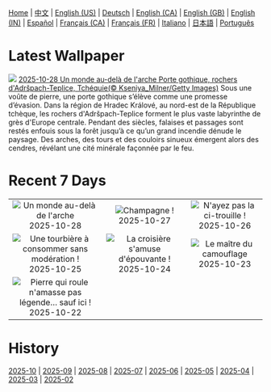 [Home](../README.md) | [中文](zh-CN.md) | [English (US)](en-US.md) | [Deutsch](de-DE.md) | [English (CA)](en-CA.md) | [English (GB)](en-GB.md) | [English (IN)](en-IN.md) | [Español](es-ES.md) | [Français (CA)](fr-CA.md) | [Français (FR)](fr-FR.md) | [Italiano](it-IT.md) | [日本語](ja-JP.md) | [Português](pt-BR.md)

# Latest Wallpaper
![](https://www.bing.com/th?id=OHR.TepliceRocks_FR-FR0275962088_UHD.jpg)
[2025-10-28 Un monde au-delà de l'arche Porte gothique, rochers d'Adršpach-Teplice, Tchéquie(© Kseniya_Milner/Getty Images)](https://www.bing.com/th?id=OHR.TepliceRocks_FR-FR0275962088_UHD.jpg)
Sous une voûte de pierre, une porte gothique s’élève comme une promesse d’évasion. Dans la région de Hradec Králové, au nord-est de la République tchèque, les rochers d'Adršpach-Teplice forment le plus vaste labyrinthe de grès d'Europe centrale. Pendant des siècles, falaises et passages sont restés enfouis sous la forêt jusqu’à ce qu’un grand incendie dénude le paysage. Des arches, des tours et des couloirs sinueux émergent alors des cendres, révélant une cité minérale façonnée par le feu.

# Recent 7 Days
|  |  |  |
|:---:|:---:|:---:|
| ![](https://www.bing.com/th?id=OHR.TepliceRocks_FR-FR0275962088_400x240.jpg "Un monde au-delà de l'arche") 2025-10-28 | ![](https://www.bing.com/th?id=OHR.ChampagneDay_FR-FR1389141387_400x240.jpg "Champagne !") 2025-10-27 | ![](https://www.bing.com/th?id=OHR.PumpkinFarm_FR-FR7536561457_400x240.jpg "N'ayez pas la ci-trouille !") 2025-10-26 |
| ![](https://www.bing.com/th?id=OHR.MartimoaapaFinland_FR-FR9588990995_400x240.jpg "Une tourbière à consommer sans modération !") 2025-10-25 | ![](https://www.bing.com/th?id=OHR.QueenMary_FR-FR8887233581_400x240.jpg "La croisière s'amuse d'épouvante !") 2025-10-24 | ![](https://www.bing.com/th?id=OHR.SnowLeopard_FR-FR6410501585_400x240.jpg "Le maître du camouflage") 2025-10-23 |
| ![](https://www.bing.com/th?id=OHR.BulgariaRocks_FR-FR6124284800_400x240.jpg "Pierre qui roule n'amasse pas légende… sauf ici !") 2025-10-22 |  |  |

# History
[2025-10](../archives/wallpaper/fr-FR/w_2025_10.md) | [2025-09](../archives/wallpaper/fr-FR/w_2025_09.md) | [2025-08](../archives/wallpaper/fr-FR/w_2025_08.md) | [2025-07](../archives/wallpaper/fr-FR/w_2025_07.md) | [2025-06](../archives/wallpaper/fr-FR/w_2025_06.md) | [2025-05](../archives/wallpaper/fr-FR/w_2025_05.md) | [2025-04](../archives/wallpaper/fr-FR/w_2025_04.md) | [2025-03](../archives/wallpaper/fr-FR/w_2025_03.md) | [2025-02](../archives/wallpaper/fr-FR/w_2025_02.md)
